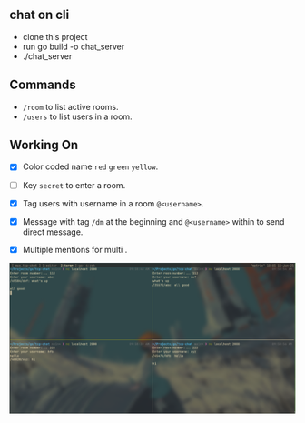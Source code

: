 ## chat on cli

- clone this project
- run go build -o chat_server
- ./chat_server

## Commands

- `/room` to list active rooms.
- `/users` to list users in a room.

## Working On

- [x] Color coded name `red` `green` `yellow`.
- [ ] Key `secret` to enter a room.
- [x] Tag users with username in a room `@<username>`.
- [x] Message with tag `/dm` at the beginning and `@<username>` within to send direct message.
- [x] Multiple mentions for multi .



![Screenshot](images/readme_image.png)
